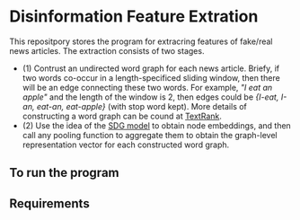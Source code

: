 # Disinformation Feature Extration

This repositpory stores the program for extracring features of fake/real news articles. The extraction consists of two stages.
- (1) Contrust an undirected word graph for each news article. Briefy, if two words co-occur in a length-specificed sliding window, then there will be an edge connecting these two words. For example, _"I eat an apple"_ and the length of the window is 2, then edges could be _{I-eat, I-an, eat-an, eat-apple}_ (with stop word kept). More details of constructing a word graph can be cound at [TextRank](https://web.eecs.umich.edu/~mihalcea/papers/mihalcea.emnlp04.pdf).
- (2) Use the idea of the [SDG model](https://github.com/DongqiFu/SDG) to obtain node embeddings, and then call any pooling function to aggregate them to obtain the graph-level representation vector for each constructed word graph.

## To run the program

## Requirements

